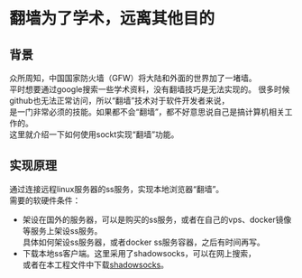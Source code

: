 # 翻墙为了学术，远离其他目的
## 背景
众所周知，中国国家防火墙（GFW）将大陆和外面的世界加了一堵墙。  
平时想要通过google搜索一些学术资料，没有翻墙技巧是无法实现的。 
很多时候github也无法正常访问，所以“翻墙”技术对于软件开发者来说，  
是一门非常必须的技能。如果都不会“翻墙”，都不好意思说自己是搞计算机相关工作的。  
这里就介绍一下如何使用sockt实现“翻墙”功能。  

## 实现原理
通过连接远程linux服务器的ss服务，实现本地浏览器“翻墙”。  
需要的软硬件条件：  
* 架设在国外的服务器，可以是购买的ss服务，或者在自己的vps、docker镜像等服务上架设ss服务。  
  具体如何架设ss服务器，或者docker ss服务容器，之后有时间再写。
* 下载本地ss客户端。这里采用了shadowsocks，可以在网上搜索，  
  或者在本工程文件中下载[shadowsocks](https://raw.githubusercontent.com/zhukangfeng/command-help/master/Shadowsocks.exe)。
  
